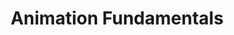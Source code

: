 ---
title: Animation Fundamentals
number: ART 204
description:  
course-type: [Additional]
bulletin-link: http://bulletins.psu.edu/undergrad/courses/a/art/204
pathway-list: [Generalist, Video Production, Digital Design]
---